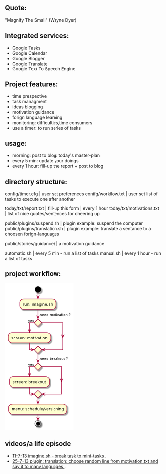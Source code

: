 Quote: 
----------
"Magnify The Small" (Wayne Dyer)

Integrated services:
--------------------
- Google Tasks
- Google Calendar
- Google Blogger
- Google Translate
- Google Text To Speech Engine

Project features:
-----------------
* time prespective
* task managment
* ideas blogging
* motivation guidance
* forign language learning
* monitoring: difficulties,time consumers
* use a timer: to run series of tasks

usage:
--------------------
- morning:              post to blog: today's master-plan 
- every 5 min:          update your doings 
- every 1 hour:         fill-up the report + post to blog

directory structure:
----------------------
config/timer.cfg    | user set preferences
conifg/workflow.txt | user set list of tasks to execute one after another 

today/txt/report.txt      | fill-up this form | every 1 hour
today/txt/motivations.txt | list of nice quotes/sentences for cheering up

public/plugins/suspend.sh     | plugin example: suspend the computer
public/plugins/translation.sh | plugin example: translate a sentance to a choosen forign-languages

public/stories/guidance/ | a motivation guidance

automatic.sh    | every 5 min - run a list of tasks
manual.sh       | every 1 hour - run a list of tasks



project workflow:
----------------------
![Settings](https://github.com/brownman/magnify_the_small/raw/develop/uml.png)


videos/a life episode
---------------

- [ 11-7-13 imagine.sh - break task to mini-tasks ](http://ascii.io/a/4113).
- [ 25-7-13 plugin: translation: choose random line from motivation.txt and say it to many languages ](http://ascii.io/a/4337).




